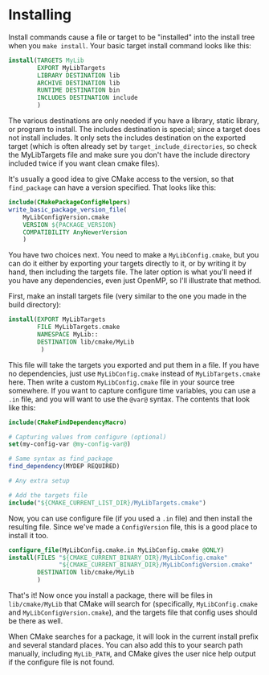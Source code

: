 # Installing

Install commands cause a file or target to be "installed" into the install tree when you `make install`. Your basic target install command looks like this:

```cmake
install(TARGETS MyLib
        EXPORT MyLibTargets
        LIBRARY DESTINATION lib
        ARCHIVE DESTINATION lib
        RUNTIME DESTINATION bin
        INCLUDES DESTINATION include
        )
```

The various destinations are only needed if you have a library, static library, or program to install. The includes destination is special; since a target does not install includes. It only sets the includes destination on the exported target (which is often already set by `target_include_directories`, so check the MyLibTargets file and make sure you don't have the include directory included twice if you want clean cmake files).

It's usually a good idea to give CMake access to the version, so that `find_package` can have a version specified. That looks like this:

```cmake
include(CMakePackageConfigHelpers)
write_basic_package_version_file(
    MyLibConfigVersion.cmake
    VERSION ${PACKAGE_VERSION}
    COMPATIBILITY AnyNewerVersion
    )
```


You have two choices next. You need to make a `MyLibConfig.cmake`, but you can do it either by exporting your targets directly to it, or by writing it by hand, then including the targets file. The later option is what you'll need if you have any dependencies, even just OpenMP, so I'll illustrate that method.

First, make an install targets file (very similar to the one you made in the build directory):

```cmake
install(EXPORT MyLibTargets
        FILE MyLibTargets.cmake
        NAMESPACE MyLib::
        DESTINATION lib/cmake/MyLib
         )
```

This file will take the targets you exported and put them in a file. If you have no dependencies, just use `MyLibConfig.cmake` instead of `MyLibTargets.cmake` here. Then write a custom `MyLibConfig.cmake` file in your source tree somewhere. If you want to capture configure time variables, you can use a `.in` file, and you will want to use the `@var@` syntax. The contents that look like this:

```cmake
include(CMakeFindDependencyMacro)

# Capturing values from configure (optional)
set(my-config-var @my-config-var@)

# Same syntax as find_package
find_dependency(MYDEP REQUIRED)

# Any extra setup

# Add the targets file
include("${CMAKE_CURRENT_LIST_DIR}/MyLibTargets.cmake")
```

Now, you can use configure file (if you used a `.in` file) and then install the resulting file. 
Since we've made a `ConfigVersion` file, this is a good place to install it too.

```cmake
configure_file(MyLibConfig.cmake.in MyLibConfig.cmake @ONLY)
install(FILES "${CMAKE_CURRENT_BINARY_DIR}/MyLibConfig.cmake"
              "${CMAKE_CURRENT_BINARY_DIR}/MyLibConfigVersion.cmake"
        DESTINATION lib/cmake/MyLib
        )
```

That's it! Now once you install a package, there will be files in `lib/cmake/MyLib` that CMake will search for (specifically, `MyLibConfig.cmake` and `MyLibConfigVersion.cmake`), and the targets file that config uses should be there as well.

When CMake searches for a package, it will look in the current install prefix and several standard places. You can also add this to your search path manually, including `MyLib_PATH`, and CMake gives the user nice help output if the configure file is not found.
